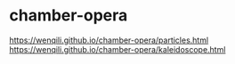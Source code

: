 # chamber-opera
https://wenqili.github.io/chamber-opera/particles.html 
https://wenqili.github.io/chamber-opera/kaleidoscope.html
